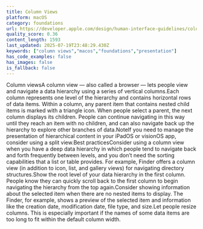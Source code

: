 ```yaml
---
title: Column Views
platform: macOS
category: foundations
url: https://developer.apple.com/design/human-interface-guidelines/column-views
quality_score: 0.36
content_length: 1593
last_updated: 2025-07-19T23:48:29.430Z
keywords: ["column views","macos","foundations","presentation"]
has_code_examples: false
has_images: false
is_fallback: false
---
```


Column viewsA column view — also called a browser — lets people view and navigate a data hierarchy using a series of vertical columns.Each column represents one level of the hierarchy and contains horizontal rows of data items. Within a column, any parent item that contains nested child items is marked with a triangle icon. When people select a parent, the next column displays its children. People can continue navigating in this way until they reach an item with no children, and can also navigate back up the hierarchy to explore other branches of data.NoteIf you need to manage the presentation of hierarchical content in your iPadOS or visionOS app, consider using a split view.Best practicesConsider using a column view when you have a deep data hierarchy in which people tend to navigate back and forth frequently between levels, and you don’t need the sorting capabilities that a list or table provides. For example, Finder offers a column view (in addition to icon, list, and gallery views) for navigating directory structures.Show the root level of your data hierarchy in the first column. People know they can quickly scroll back to the first column to begin navigating the hierarchy from the top again.Consider showing information about the selected item when there are no nested items to display. The Finder, for example, shows a preview of the selected item and information like the creation date, modification date, file type, and size.Let people resize columns. This is especially important if the names of some data items are too long to fit within the default column width.
